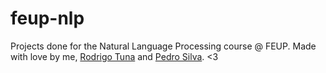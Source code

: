 # feup-nlp
Projects done for the Natural Language Processing course @ FEUP. Made with love by me, [Rodrigo Tuna](https://github.com/rodrigotuna/) and [Pedro Silva](https://github.com/PedroJSilva2001). <3
